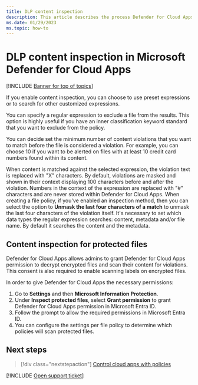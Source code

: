 ```yaml
---
title: DLP content inspection
description: This article describes the process Defender for Cloud Apps follows when performing DLP content inspection on data in your cloud.
ms.date: 01/29/2023
ms.topic: how-to
---
```

# DLP content inspection in Microsoft Defender for Cloud Apps

[!INCLUDE [Banner for top of topics](includes/banner.md)]

If you enable content inspection, you can choose to use preset expressions or to search for other customized expressions.

You can specify a regular expression to exclude a file from the results. This option is highly useful if you have an inner classification keyword standard that you want to exclude from the policy.

You can decide set the minimum number of content violations that you want to match before the file is considered a violation. For example, you can choose 10 if you want to be alerted on files with at least 10 credit card numbers found within its content.

When content is matched against the selected expression, the violation text is replaced with "X" characters. By default, violations are masked and shown in their context displaying 100 characters before and after the violation. Numbers in the context of the expression are replaced with "#" characters and are never stored within Defender for Cloud Apps. When creating a file policy, if you've enabled an inspection method, then you can select the option to **Unmask the last four characters of a match** to unmask the last four characters of the violation itself. It's necessary to set which data types the regular expression searches: content, metadata and/or file name. By default it searches the content and the metadata.

## Content inspection for protected files

Defender for Cloud Apps allows admins to grant Defender for Cloud Apps permission to decrypt encrypted files and scan their content for violations. This consent is also required to enable scanning labels on encrypted files.

In order to give Defender for Cloud Apps the necessary permissions:

1. Go to **Settings** and then **Microsoft Information Protection**.
2. Under **Inspect protected files**, select **Grant permission** to grant Defender for Cloud Apps permission in Microsoft Entra ID.
3. Follow the prompt to allow the required permissions in Microsoft Entra ID.
4. You can configure the settings per file policy to determine which policies will scan protected files.

## Next steps

> [!div class="nextstepaction"]
> [Control cloud apps with policies](control-cloud-apps-with-policies.md)

[!INCLUDE [Open support ticket](includes/support.md)]
